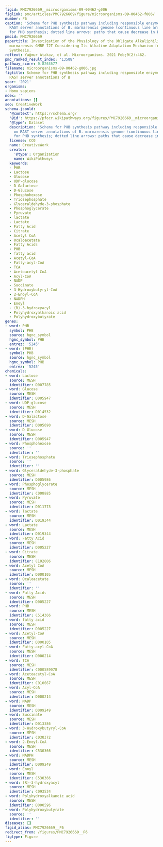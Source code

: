 ```yaml
---
figid: PMC7926669__microorganisms-09-00462-g006
figlink: pmc/articles/PMC7926669/figure/microorganisms-09-00462-f006/
number: F6
caption: 'Scheme for PHB synthesis pathway including responsible enzymes based on
  RAST server annotations of B. marmarensis genome (continuous line arrows: paths
  for PHB synthesis; dotted line arrows: paths that cause decrease in PHB synthesis).'
pmcid: PMC7926669
papertitle: Investigation of the Physiology of the Obligate Alkaliphilic Bacillus
  marmarensis GMBE 72T Considering Its Alkaline Adaptation Mechanism for Poly(3-hydroxybutyrate)
  Synthesis.
reftext: Yağmur Atakav, et al. Microorganisms. 2021 Feb;9(2):462.
pmc_ranked_result_index: '13508'
pathway_score: 0.8263677
filename: microorganisms-09-00462-g006.jpg
figtitle: Scheme for PHB synthesis pathway including responsible enzymes based on
  RAST server annotations of B
year: '2021'
organisms:
- Homo sapiens
ndex: ''
annotations: []
seo: CreativeWork
schema-jsonld:
  '@context': https://schema.org/
  '@id': https://pfocr.wikipathways.org/figures/PMC7926669__microorganisms-09-00462-g006.html
  '@type': Dataset
  description: 'Scheme for PHB synthesis pathway including responsible enzymes based
    on RAST server annotations of B. marmarensis genome (continuous line arrows: paths
    for PHB synthesis; dotted line arrows: paths that cause decrease in PHB synthesis).'
  license: CC0
  name: CreativeWork
  creator:
    '@type': Organization
    name: WikiPathways
  keywords:
  - PHB
  - Lactose
  - Glucose
  - UDP-glucose
  - D-Galactose
  - D-Glucose
  - Phosphohexose
  - Triosephosphate
  - Glyceraldehyde-3-phosphate
  - Phosphoglycerate
  - Pyruvate
  - lactate
  - Lactate
  - Fatty Acid
  - Citrate
  - Acetyl CoA
  - Ocaloacetate
  - Fatty Acids
  - PHB
  - fatty acid
  - Acetyl-CoA
  - Fatty-acyl-CoA
  - TCA
  - Acetoacetyl-CoA
  - Acyl-CoA
  - NADP
  - Succinate
  - 3-Hydroxybutyryl-CoA
  - 2-Enoyl-CoA
  - NADPH
  - Enoyl
  - (R)-3-hydroxyacyl
  - Polyhydroxyalkanoic acid
  - Polyhydroxybutyrate
genes:
- word: PHB
  symbol: PHB
  source: hgnc_symbol
  hgnc_symbol: PHB
  entrez: '5245'
- word: (PHB)
  symbol: PHB
  source: hgnc_symbol
  hgnc_symbol: PHB
  entrez: '5245'
chemicals:
- word: Lactose
  source: MESH
  identifier: D007785
- word: Glucose
  source: MESH
  identifier: D005947
- word: UDP-glucose
  source: MESH
  identifier: D014532
- word: D-Galactose
  source: MESH
  identifier: D005690
- word: D-Glucose
  source: MESH
  identifier: D005947
- word: Phosphohexose
  source: ''
  identifier: ''
- word: Triosephosphate
  source: ''
  identifier: ''
- word: Glyceraldehyde-3-phosphate
  source: MESH
  identifier: D005986
- word: Phosphoglycerate
  source: MESH
  identifier: C008885
- word: Pyruvate
  source: MESH
  identifier: D011773
- word: lactate
  source: MESH
  identifier: D019344
- word: Lactate
  source: MESH
  identifier: D019344
- word: Fatty Acid
  source: MESH
  identifier: D005227
- word: Citrate
  source: MESH
  identifier: C102006
- word: Acetyl CoA
  source: MESH
  identifier: D000105
- word: Ocaloacetate
  source: ''
  identifier: ''
- word: Fatty Acids
  source: MESH
  identifier: D005227
- word: PHB
  source: MESH
  identifier: C514366
- word: fatty acid
  source: MESH
  identifier: D005227
- word: Acetyl-CoA
  source: MESH
  identifier: D000105
- word: Fatty-acyl-CoA
  source: MESH
  identifier: D000214
- word: TCA
  source: MESH
  identifier: C000589078
- word: Acetoacetyl-CoA
  source: MESH
  identifier: C010667
- word: Acyl-CoA
  source: MESH
  identifier: D000214
- word: NADP
  source: MESH
  identifier: D009249
- word: Succinate
  source: MESH
  identifier: D013386
- word: 3-Hydroxybutyryl-CoA
  source: MESH
  identifier: C030372
- word: 2-Enoyl-CoA
  source: MESH
  identifier: C530366
- word: NADPH
  source: MESH
  identifier: D009249
- word: Enoyl
  source: MESH
  identifier: C530366
- word: (R)-3-hydroxyacyl
  source: MESH
  identifier: C093534
- word: Polyhydroxyalkanoic acid
  source: MESH
  identifier: D000596
- word: Polyhydroxybutyrate
  source: ''
  identifier: ''
diseases: []
figid_alias: PMC7926669__F6
redirect_from: /figures/PMC7926669__F6
figtype: Figure
---
```

